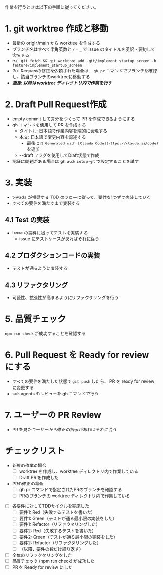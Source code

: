 作業を行うときは以下の手順に従ってください。

# 1. git worktree 作成と移動

- 最新の origin/main から worktree を作成する
- ブランチ名はすべて半角英数と `/` `-` `_` で issue のタイトルを英訳・要約して命名する
- e.g. `git fetch && git worktree add .git/implement_startup_screen -b feature/implement_startup_screen`
- Pull Requestの修正を依頼された場合は、 `gh pr` コマンドでブランチを確認し、該当ブランチのworktreeに移動する
- **_重要: 以降は worktree ディレクトリ内で作業を行う_**

# 2. Draft Pull Request作成

- empty commit して差分をつくって PR を作成できるようにする
- gh コマンドを使用して PR を作成する
  - タイトル: 日本語で作業内容を端的に表現する
  - 本文: 日本語で変更内容を記述する
    - 最後に `🤖 Generated with [Claude Code](https://claude.ai/code)` を追加
  - --draft フラグを使用してDraft状態で作成
- 認証に問題がある場合は gh auth setup-git で設定することを試す

# 3. 実装

- t-wada が推奨する TDD のフローに従って、要件を1つずつ実装していく
- すべての要件を満たすまで実装する

## 4.1 Test の実装

- issue の要件に従ってテストを実装する
  - issue にテストケースがあればそれに従う

## 4.2 プロダクションコードの実装

- テストが通るように実装する

## 4.3 リファクタリング

- 可読性、拡張性が高まるようにリファクタリングを行う

# 5. 品質チェック

`npm run check` が成功することを確認する

# 6. Pull Request を Ready for review にする

- すべての要件を満たした状態で `git push` したら、 PR を ready for review に変更する
- sub agents のレビューを gh コマンドで行う

# 7. ユーザーの PR Review

- PR を見たユーザーから修正の指示があればそれに従う

# チェックリスト

- 新規の作業の場合
  - [ ] worktree を作成し、worktree ディレクトリ内で作業している
  - [ ] Draft PR を作成した
- PRの修正の場合
  - [ ] gh pr コマンドで指定されたPRのブランチを確認する
  - [ ] PRのブランチの worktree ディレクトリ内で作業している
- [ ] 各要件に対してTDDサイクルを実施した
  - [ ] 要件1: Red（失敗するテストを書いた）
  - [ ] 要件1: Green（テストが通る最小限の実装をした）
  - [ ] 要件1: Refactor（リファクタリングした）
  - [ ] 要件2: Red（失敗するテストを書いた）
  - [ ] 要件2: Green（テストが通る最小限の実装をした）
  - [ ] 要件2: Refactor（リファクタリングした）
  - [ ] （以降、要件の数だけ繰り返す）
- [ ] 全体のリファクタリングをした
- [ ] 品質チェック (npm run check) が成功した
- [ ] PR を Ready for review にした
